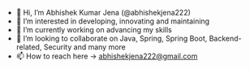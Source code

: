 - 👋 Hi, I’m Abhishek Kumar Jena (@abhishekjena222)
- 👀 I’m interested in developing, innovating and maintaining
- 🌱 I’m currently working on advancing my skills
- 💞️ I’m looking to collaborate on Java, Spring, Spring Boot, Backend-related, Security and many more
- 📫 How to reach here -> abhishekjena222@gmail.com

<!---
abhishekjena222/abhishekjena222 is a ✨ special ✨ repository because its `README.md` (this file) appears on your GitHub profile.
You can click the Preview link to take a look at your changes.
--->
